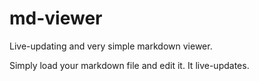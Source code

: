 # md-viewer
Live-updating and very simple markdown viewer.

Simply load your markdown file and edit it.  It live-updates.
